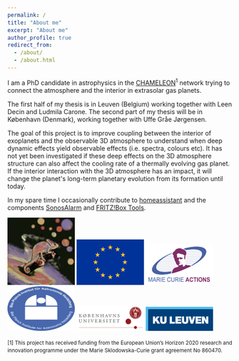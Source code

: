 ```yaml
---
permalink: /
title: "About me"
excerpt: "About me"
author_profile: true
redirect_from:
  - /about/
  - /about.html
---
```


I am a PhD candidate in astrophysics in the [CHAMELEON](https://chameleon.wp.st-andrews.ac.uk "CHAMELEON")<sup>1</sup> network trying to connect the atmosphere and the interior in extrasolar gas planets.

The first half of my thesis is in Leuven (Belgium) working together with Leen Decin and Ludmila Carone. The second part of my thesis will be in København (Denmark), working together with Uffe Gråe Jørgensen.

The goal of this project is to improve coupling between the interior of exoplanets and the observable 3D atmosphere to understand when deep dynamic effects yield observable effects  (i.e. spectra, colours etc). It has not yet been investigated if these deep effects on the 3D atmosphere structure can also affect the cooling rate of a thermally evolving gas planet. If the interior interaction with the 3D atmosphere has an impact, it will change the planet's long-term planetary evolution from its formation until today.

In my spare time I occasionally contribute to [homeassistant](https://www.home-assistant.io "homeassistant") and the components [SonosAlarm](https://github.com/AaronDavidSchneider/SonosAlarm "SonosAlarm") and [FRITZ!Box Tools](https://github.com/mammuth/ha-fritzbox-tools "FRITZ!Box Tools").

<a href="https://chameleon.wp.st-andrews.ac.uk"><img src="images/Chameleon.jpg" alt="CHAMELEON" width="30%"/></a>
<a href="https://ec.europa.eu/"><img src="images/EU.jpg" alt="EU" width="30%"/></a>
<a href="https://ec.europa.eu/research/mariecurieactions/msca-actions_en"><img src="images/MSCA.png" alt="MSCA" width="30%"/></a><br>
<a href="https://www.mpia.de"><img src="images/MPIA.jpg" alt="MPIA" width="30%" height="100"/></a>
<a href="https://www.ku.dk"><img src="images/UCPH.jpg" alt="UCPH" width="30%"/></a>
<a href="https://www.kuleuven.be/kuleuven/"><img src="images/KULeuven.png" alt="KULeuven" width="30%"/></a>

<p class="text-muted"><small>[1] This project has received funding from the European Union’s Horizon 2020 research and innovation programme under the Marie Sklodowska-Curie grant agreement No 860470.</small></p>
